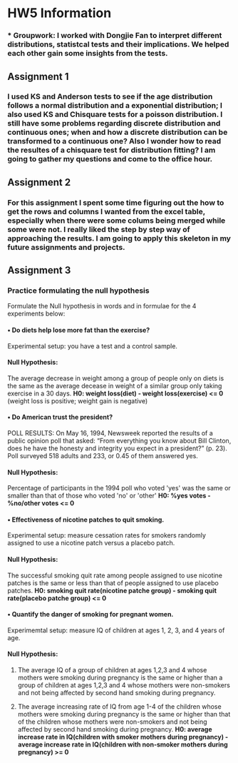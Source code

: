 # HW5 Information

### * Groupwork: I worked with Dongjie Fan to interpret different distributions, statistcal tests and their implications. We helped each other gain some insights from the tests. 

## Assignment 1
### I used KS and Anderson tests to see if the age distribution follows a normal distribution and a exponential distribution; I also used KS and Chisquare tests for a poisson distribution. I still have some problems regarding discrete distribution and continuous ones; when and how a discrete distribution can be transformed to a continuous one? Also I wonder how to read the resultes of a chisquare test for distribution fitting? I am going to gather my questions and come to the office hour.

## Assignment 2
### For this assignment I spent some time figuring out the how to get the rows and columns I wanted from the excel table, especially when there were some colums being merged while some were not. I really liked the step by step way of approaching the results. I am going to apply this skeleton in my future assignments and projects.

## Assignment 3
### Practice formulating the null hypothesis
Formulate the Null hypothesis in words and in formulae for the 4 experiments below:

#### • Do diets help lose more fat than the exercise?
Experimental setup: you have a test and a control sample.
#### Null Hypothesis: 
The average decrease in weight among a group of people only on diets is the same as the average decease in weight of a similar group only taking exercise in a 30 days. 
**H0: weight loss(diet) - weight loss(exercise) <= 0**  (weight loss is positive; weight gain is negative)

#### • Do American trust the president?
POLL RESULTS: On May 16, 1994, Newsweek reported the results of a public opinion poll that asked: “From everything you know about Bill Clinton, does he have the honesty and integrity you expect in a president?” (p. 23). Poll surveyed 518 adults and 233, or 0.45 of them answered yes.
#### Null Hypothesis: 
Percentage of participants in the 1994 poll who voted 'yes' was the same or smaller than that of those who voted 'no' or 'other'
**H0: %yes votes - %no/other votes <= 0**

#### • Effectiveness of nicotine patches to quit smoking.
Experimental setup: measure cessation rates for smokers randomly assigned to use a nicotine patch versus a placebo patch.
#### Null Hypothesis: 
The successful smoking quit rate among people assigned to use nicotine patches is the same or less than that of people assigned to use placebo patches.
**H0: smoking quit rate(nicotine patche group) - smoking quit rate(placebo patche group) <= 0**

#### • Quantify the danger of smoking for pregnant women.
Experimemtal setup: measure IQ of children at ages 1, 2, 3, and 4 years of age.
#### Null Hypothesis: 
1. The average IQ of a group of children at ages 1,2,3 and 4 whose mothers were smoking during pregnancy is the same or higher than a group of children at ages 1,2,3 and 4 whose mothers were non-smokers and not being affected by second hand smoking during pregnancy.

2. The average increasing rate of IQ from age 1-4 of the children whose mothers were smoking during pregnancy is the same or higher than that of the children whose mothers were non-smokers and not being affected by second hand smoking during pregnancy.
**H0: average increase rate in IQ(children with smoker mothers during pregnancy) - average increase rate in IQ(children with non-smoker mothers during pregnancy) >= 0**

